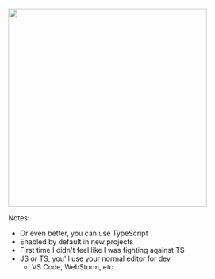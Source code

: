 
<img src="img/typescript-logo.png" height="400" style="margin-top: 2em;" />


Notes:
- Or even better, you can use TypeScript
- Enabled by default in new projects
- First time I didn't feel like I was fighting against TS
- JS or TS, you'll use your normal editor for dev
  - VS Code, WebStorm, etc.
